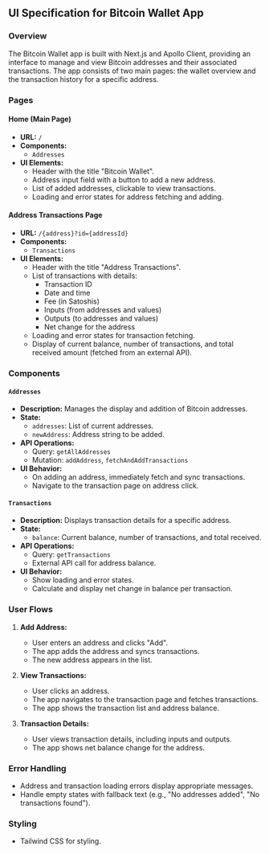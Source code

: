 ## UI Specification for Bitcoin Wallet App

### Overview

The Bitcoin Wallet app is built with Next.js and Apollo Client, providing an interface to manage and view Bitcoin addresses and their associated transactions. The app consists of two main pages: the wallet overview and the transaction history for a specific address.

### Pages

#### Home (Main Page)

- **URL:** `/`
- **Components:**
  - `Addresses`
- **UI Elements:**
  - Header with the title "Bitcoin Wallet".
  - Address input field with a button to add a new address.
  - List of added addresses, clickable to view transactions.
  - Loading and error states for address fetching and adding.

#### Address Transactions Page

- **URL:** `/{address}?id={addressId}`
- **Components:**
  - `Transactions`
- **UI Elements:**
  - Header with the title "Address Transactions".
  - List of transactions with details:
    - Transaction ID
    - Date and time
    - Fee (in Satoshis)
    - Inputs (from addresses and values)
    - Outputs (to addresses and values)
    - Net change for the address
  - Loading and error states for transaction fetching.
  - Display of current balance, number of transactions, and total received amount (fetched from an external API).

### Components

#### `Addresses`

- **Description:** Manages the display and addition of Bitcoin addresses.
- **State:**
  - `addresses`: List of current addresses.
  - `newAddress`: Address string to be added.
- **API Operations:**
  - Query: `getAllAddresses`
  - Mutation: `addAddress`, `fetchAndAddTransactions`
- **UI Behavior:**
  - On adding an address, immediately fetch and sync transactions.
  - Navigate to the transaction page on address click.

#### `Transactions`

- **Description:** Displays transaction details for a specific address.
- **State:**
  - `balance`: Current balance, number of transactions, and total received.
- **API Operations:**
  - Query: `getTransactions`
  - External API call for address balance.
- **UI Behavior:**
  - Show loading and error states.
  - Calculate and display net change in balance per transaction.

### User Flows

1. **Add Address:**

   - User enters an address and clicks "Add".
   - The app adds the address and syncs transactions.
   - The new address appears in the list.

2. **View Transactions:**

   - User clicks an address.
   - The app navigates to the transaction page and fetches transactions.
   - The app shows the transaction list and address balance.

3. **Transaction Details:**

   - User views transaction details, including inputs and outputs.
   - The app shows net balance change for the address.

### Error Handling

- Address and transaction loading errors display appropriate messages.
- Handle empty states with fallback text (e.g., "No addresses added", "No transactions found").

### Styling

- Tailwind CSS for styling.
